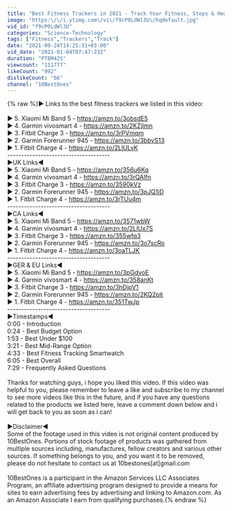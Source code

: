 ```yaml
---
title: "Best Fitness Trackers in 2021 - Track Your Fitness, Steps & Health"
image: "https:\/\/i.ytimg.com\/vi\/f9cP0LdWl3U\/hqdefault.jpg"
vid_id: "f9cP0LdWl3U"
categories: "Science-Technology"
tags: ["Fitness","Trackers","Track"]
date: "2021-09-24T14:25:31+03:00"
vid_date: "2021-01-04T07:47:23Z"
duration: "PT8M42S"
viewcount: "111777"
likeCount: "992"
dislikeCount: "66"
channel: "10BestOnes"
---
```

{% raw %}► Links to the best fitness trackers we listed in this video:<br /><br />► 5. Xiaomi Mi Band 5 - <a rel="nofollow" target="blank" href="https://amzn.to/3obsdE5">https://amzn.to/3obsdE5</a><br />► 4. Garmin vivosmart 4 - <a rel="nofollow" target="blank" href="https://amzn.to/2KZjlmn">https://amzn.to/2KZjlmn</a><br />► 3. Fitbit Charge 3 - <a rel="nofollow" target="blank" href="https://amzn.to/3rPVmqm">https://amzn.to/3rPVmqm</a><br />► 2. Garmin Forerunner 945 - <a rel="nofollow" target="blank" href="https://amzn.to/3bbvS13">https://amzn.to/3bbvS13</a><br />► 1. Fitbit Charge 4 - <a rel="nofollow" target="blank" href="https://amzn.to/2LlULvK">https://amzn.to/2LlULvK</a><br />-------------------------------------<br />►UK Links◄<br />► 5. Xiaomi Mi Band 5 - <a rel="nofollow" target="blank" href="https://amzn.to/356u6Kq">https://amzn.to/356u6Kq</a><br />► 4. Garmin vivosmart 4 - <a rel="nofollow" target="blank" href="https://amzn.to/3rQAlfn">https://amzn.to/3rQAlfn</a><br />► 3. Fitbit Charge 3 - <a rel="nofollow" target="blank" href="https://amzn.to/3590kVz">https://amzn.to/3590kVz</a><br />► 2. Garmin Forerunner 945 - <a rel="nofollow" target="blank" href="https://amzn.to/3pJQ1iD">https://amzn.to/3pJQ1iD</a><br />► 1. Fitbit Charge 4 - <a rel="nofollow" target="blank" href="https://amzn.to/3rTUu4m">https://amzn.to/3rTUu4m</a><br />-------------------------------------<br />►CA Links◄<br />► 5. Xiaomi Mi Band 5 - <a rel="nofollow" target="blank" href="https://amzn.to/3571wbW">https://amzn.to/3571wbW</a><br />► 4. Garmin vivosmart 4 - <a rel="nofollow" target="blank" href="https://amzn.to/2LlUx7S">https://amzn.to/2LlUx7S</a><br />► 3. Fitbit Charge 3 - <a rel="nofollow" target="blank" href="https://amzn.to/355wfq3">https://amzn.to/355wfq3</a><br />► 2. Garmin Forerunner 945 - <a rel="nofollow" target="blank" href="https://amzn.to/3o7scRo">https://amzn.to/3o7scRo</a><br />► 1. Fitbit Charge 4 - <a rel="nofollow" target="blank" href="https://amzn.to/3oaTLJK">https://amzn.to/3oaTLJK</a><br />-------------------------------------<br />►GER &amp; EU Links◄<br />► 5. Xiaomi Mi Band 5 - <a rel="nofollow" target="blank" href="https://amzn.to/3pGdvoE">https://amzn.to/3pGdvoE</a><br />► 4. Garmin vivosmart 4 - <a rel="nofollow" target="blank" href="https://amzn.to/358anKt">https://amzn.to/358anKt</a><br />► 3. Fitbit Charge 3 - <a rel="nofollow" target="blank" href="https://amzn.to/3hDjpV1">https://amzn.to/3hDjpV1</a><br />► 2. Garmin Forerunner 945 - <a rel="nofollow" target="blank" href="https://amzn.to/2KQ2pit">https://amzn.to/2KQ2pit</a><br />► 1. Fitbit Charge 4 - <a rel="nofollow" target="blank" href="https://amzn.to/351TwJp">https://amzn.to/351TwJp</a><br />-------------------------------------<br />►Timestamps◄<br />0:00 - Introduction<br />0:24 - Best Budget Option<br />1:53 - Best Under $100<br />3:21 - Best Mid-Range Option<br />4:33 - Best Fitness Tracking Smartwatch<br />6:05 - Best Overall<br />7:29 - Frequently Asked Questions<br /><br />Thanks for watching guys, i hope you liked this video. If this video was helpful to you, please remember to leave a like and subscribe to my channel to see more videos like this in the future, and if you have any questions related to the products we listed here, leave a comment down below and i will get back to you as soon as i can!<br /><br />►Disclaimer◄<br />Some of the footage used in this video is not original content produced by 10BestOnes. Portions of stock footage of products was gathered from multiple sources including, manufactures, fellow creators and various other sources. If something belongs to you, and you want it to be removed, please do not hesitate to contact us at 10bestones[at]gmail.com<br /><br />10BestOnes is a participant in the Amazon Services LLC Associates Program, an affiliate advertising program designed to provide a means for sites to earn advertising fees by advertising and linking to Amazon.com. As an Amazon Associate I earn from qualifying purchases.{% endraw %}
